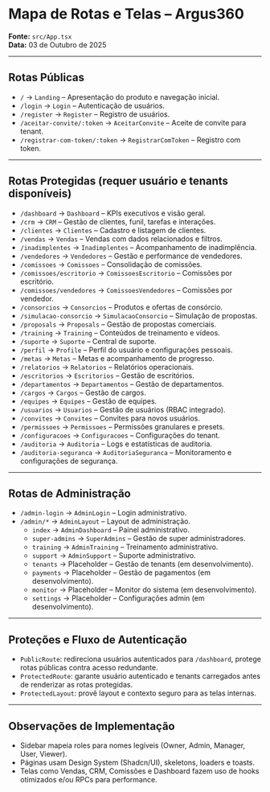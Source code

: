 # Mapa de Rotas e Telas – Argus360
**Fonte:** `src/App.tsx`  
**Data:** 03 de Outubro de 2025

---

## Rotas Públicas

- `/` → `Landing` – Apresentação do produto e navegação inicial.
- `/login` → `Login` – Autenticação de usuários.
- `/register` → `Register` – Registro de usuários.
- `/aceitar-convite/:token` → `AceitarConvite` – Aceite de convite para tenant.
- `/registrar-com-token/:token` → `RegistrarComToken` – Registro com token.

---

## Rotas Protegidas (requer usuário e tenants disponíveis)

- `/dashboard` → `Dashboard` – KPIs executivos e visão geral.
- `/crm` → `CRM` – Gestão de clientes, funil, tarefas e interações.
- `/clientes` → `Clientes` – Cadastro e listagem de clientes.
- `/vendas` → `Vendas` – Vendas com dados relacionados e filtros.
- `/inadimplentes` → `Inadimplentes` – Acompanhamento de inadimplência.
- `/vendedores` → `Vendedores` – Gestão e performance de vendedores.
- `/comissoes` → `Comissoes` – Consolidação de comissões.
- `/comissoes/escritorio` → `ComissoesEscritorio` – Comissões por escritório.
- `/comissoes/vendedores` → `ComissoesVendedores` – Comissões por vendedor.
- `/consorcios` → `Consorcios` – Produtos e ofertas de consórcio.
- `/simulacao-consorcio` → `SimulacaoConsorcio` – Simulação de propostas.
- `/proposals` → `Proposals` – Gestão de propostas comerciais.
- `/training` → `Training` – Conteúdos de treinamento e vídeos.
- `/suporte` → `Suporte` – Central de suporte.
- `/perfil` → `Profile` – Perfil do usuário e configurações pessoais.
- `/metas` → `Metas` – Metas e acompanhamento de progresso.
- `/relatorios` → `Relatorios` – Relatórios operacionais.
- `/escritorios` → `Escritorios` – Gestão de escritórios.
- `/departamentos` → `Departamentos` – Gestão de departamentos.
- `/cargos` → `Cargos` – Gestão de cargos.
- `/equipes` → `Equipes` – Gestão de equipes.
- `/usuarios` → `Usuarios` – Gestão de usuários (RBAC integrado).
- `/convites` → `Convites` – Convites para novos usuários.
- `/permissoes` → `Permissoes` – Permissões granulares e presets.
- `/configuracoes` → `Configuracoes` – Configurações do tenant.
- `/auditoria` → `Auditoria` – Logs e estatísticas de auditoria.
- `/auditoria-seguranca` → `AuditoriaSeguranca` – Monitoramento e configurações de segurança.

---

## Rotas de Administração

- `/admin-login` → `AdminLogin` – Login administrativo.
- `/admin/*` → `AdminLayout` – Layout de administração.
  - `index` → `AdminDashboard` – Painel administrativo.
  - `super-admins` → `SuperAdmins` – Gestão de super administradores.
  - `training` → `AdminTraining` – Treinamento administrativo.
  - `support` → `AdminSupport` – Suporte administrativo.
  - `tenants` → Placeholder – Gestão de tenants (em desenvolvimento).
  - `payments` → Placeholder – Gestão de pagamentos (em desenvolvimento).
  - `monitor` → Placeholder – Monitor do sistema (em desenvolvimento).
  - `settings` → Placeholder – Configurações admin (em desenvolvimento).

---

## Proteções e Fluxo de Autenticação

- `PublicRoute`: redireciona usuários autenticados para `/dashboard`, protege rotas públicas contra acesso redundante.
- `ProtectedRoute`: garante usuário autenticado e tenants carregados antes de renderizar as rotas protegidas.
- `ProtectedLayout`: provê layout e contexto seguro para as telas internas.

---

## Observações de Implementação

- Sidebar mapeia roles para nomes legíveis (Owner, Admin, Manager, User, Viewer).
- Páginas usam Design System (Shadcn/UI), skeletons, loaders e toasts.
- Telas como Vendas, CRM, Comissões e Dashboard fazem uso de hooks otimizados e/ou RPCs para performance.